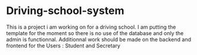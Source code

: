 # Driving-school-system
This is a project i am working on for a driving school. I am putting the template for the moment so there is no use of the database and only the admin  is functionnal. Additionnal work should be made on the backend and frontend for the Users : Student and Secretary
